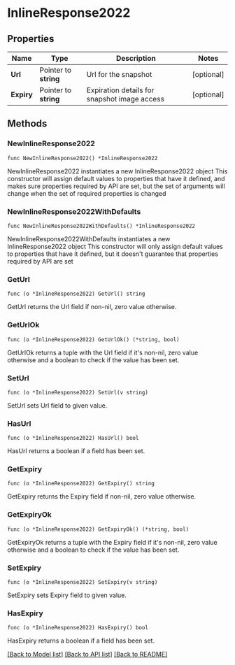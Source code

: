 # InlineResponse2022

## Properties

Name | Type | Description | Notes
------------ | ------------- | ------------- | -------------
**Url** | Pointer to **string** | Url for the snapshot | [optional] 
**Expiry** | Pointer to **string** | Expiration details for snapshot image access | [optional] 

## Methods

### NewInlineResponse2022

`func NewInlineResponse2022() *InlineResponse2022`

NewInlineResponse2022 instantiates a new InlineResponse2022 object
This constructor will assign default values to properties that have it defined,
and makes sure properties required by API are set, but the set of arguments
will change when the set of required properties is changed

### NewInlineResponse2022WithDefaults

`func NewInlineResponse2022WithDefaults() *InlineResponse2022`

NewInlineResponse2022WithDefaults instantiates a new InlineResponse2022 object
This constructor will only assign default values to properties that have it defined,
but it doesn't guarantee that properties required by API are set

### GetUrl

`func (o *InlineResponse2022) GetUrl() string`

GetUrl returns the Url field if non-nil, zero value otherwise.

### GetUrlOk

`func (o *InlineResponse2022) GetUrlOk() (*string, bool)`

GetUrlOk returns a tuple with the Url field if it's non-nil, zero value otherwise
and a boolean to check if the value has been set.

### SetUrl

`func (o *InlineResponse2022) SetUrl(v string)`

SetUrl sets Url field to given value.

### HasUrl

`func (o *InlineResponse2022) HasUrl() bool`

HasUrl returns a boolean if a field has been set.

### GetExpiry

`func (o *InlineResponse2022) GetExpiry() string`

GetExpiry returns the Expiry field if non-nil, zero value otherwise.

### GetExpiryOk

`func (o *InlineResponse2022) GetExpiryOk() (*string, bool)`

GetExpiryOk returns a tuple with the Expiry field if it's non-nil, zero value otherwise
and a boolean to check if the value has been set.

### SetExpiry

`func (o *InlineResponse2022) SetExpiry(v string)`

SetExpiry sets Expiry field to given value.

### HasExpiry

`func (o *InlineResponse2022) HasExpiry() bool`

HasExpiry returns a boolean if a field has been set.


[[Back to Model list]](../README.md#documentation-for-models) [[Back to API list]](../README.md#documentation-for-api-endpoints) [[Back to README]](../README.md)


